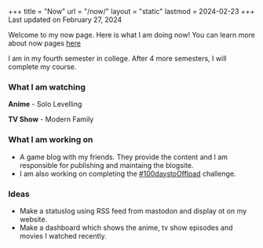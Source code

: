 +++
title = "Now"
url = "/now/"
layout = "static"
lastmod = 2024-02-23
+++
Last updated on February 27, 2024

Welcome to my now page. Here is what I am doing now! You can learn more about now pages [here](https://nownownow.com/about)

I am in my fourth semester in college. After 4 more semesters, I will complete my course.


### What I am watching
**Anime** - Solo Levelling

**TV Show** - Modern Family

### What I am working on
- A game blog with my friends. They provide the content and I am responsible for publishing and maintaing the blogsite.
- I am also working on completing the [#100daystoOffload](https://100daystooffload.com) challenge.

### Ideas
- Make a statuslog using RSS feed from mastodon and display ot on my website.
- Make a dashboard which shows the anime, tv show episodes and movies I watched recently.

